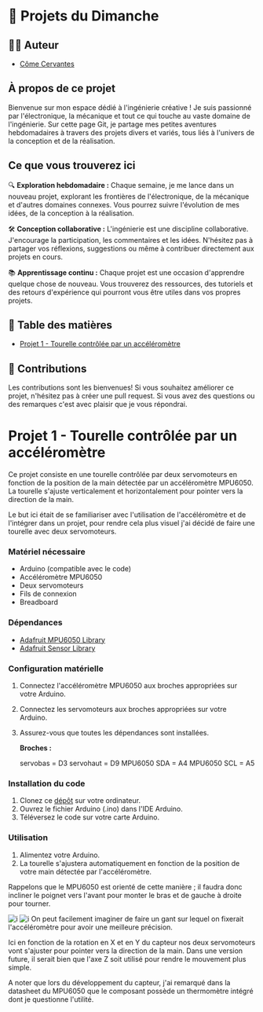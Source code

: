 # 🚀 Projets du Dimanche


## 👨‍🚀 Auteur
- [Côme Cervantes](https://www.linkedin.com/in/côme-cervantes)

## À propos de ce projet

Bienvenue sur mon espace dédié à l'ingénierie créative ! Je suis passionné par l'électronique, la mécanique et tout ce qui touche au vaste domaine de l'ingénierie. Sur cette page Git, je partage mes petites aventures hebdomadaires à travers des projets divers et variés, tous liés à l'univers de la conception et de la réalisation.

## Ce que vous trouverez ici

🔍 **Exploration hebdomadaire :** Chaque semaine, je me lance dans un nouveau projet, explorant les frontières de l'électronique, de la mécanique et d'autres domaines connexes. Vous pourrez suivre l'évolution de mes idées, de la conception à la réalisation.

🛠️ **Conception collaborative :** L'ingénierie est une discipline collaborative. J'encourage la participation, les commentaires et les idées. N'hésitez pas à partager vos réflexions, suggestions ou même à contribuer directement aux projets en cours.

📚 **Apprentissage continu :** Chaque projet est une occasion d'apprendre quelque chose de nouveau. Vous trouverez des ressources, des tutoriels et des retours d'expérience qui pourront vous être utiles dans vos propres projets.

## 📖 Table des matières
- [Projet 1 - Tourelle contrôlée par un accéléromètre](#projet-1---tourelle-contrôlée-par-un-accéléromètre)

## 🤝 Contributions
Les contributions sont les bienvenues! Si vous souhaitez améliorer ce projet, n'hésitez pas à créer une pull request.
Si vous avez des questions ou des remarques c'est avec plaisir que je vous répondrai.

# Projet 1 - Tourelle contrôlée par un accéléromètre
Ce projet consiste en une tourelle contrôlée par deux servomoteurs en fonction de la position de la main détectée par un accéléromètre MPU6050. La tourelle s'ajuste verticalement et horizontalement pour pointer vers la direction de la main.

Le but ici était de se familiariser avec l'utilisation de l'accéléromètre et de l'intégrer dans un projet, pour rendre cela plus visuel j'ai décidé de faire une tourelle avec deux servomoteurs.

### Matériel nécessaire
- Arduino (compatible avec le code)
- Accéléromètre MPU6050
- Deux servomoteurs
- Fils de connexion
- Breadboard

### Dépendances
- [Adafruit MPU6050 Library](https://github.com/adafruit/Adafruit_MPU6050)
- [Adafruit Sensor Library](https://github.com/adafruit/Adafruit_Sensor)

### Configuration matérielle
1. Connectez l'accéléromètre MPU6050 aux broches appropriées sur votre Arduino.
2. Connectez les servomoteurs aux broches appropriées sur votre Arduino.
3. Assurez-vous que toutes les dépendances sont installées.


   **Broches :**

   
    servobas = D3
    servohaut = D9
    MPU6050 SDA = A4
    MPU6050 SCL = A5


### Installation du code
1. Clonez ce [dépôt](Tourelle) sur votre ordinateur.
2. Ouvrez le fichier Arduino (.ino) dans l'IDE Arduino.
3. Téléversez le code sur votre carte Arduino.

### Utilisation
1. Alimentez votre Arduino.
2. La tourelle s'ajustera automatiquement en fonction de la position de votre main détectée par l'accéléromètre.

Rappelons que le MPU6050 est orienté de cette manière ; il faudra donc incliner le poignet vers l'avant pour monter le bras et de gauche à droite pour tourner.

![i](https://proteshea.com/wp-content/uploads/2019/07/MPU6050-Axes-1024x683.jpg)
![i](./files/poignet.png)
On peut facilement imaginer de faire un gant sur lequel on fixerait l'accéléromètre pour avoir une meilleure précision.

Ici en fonction de la rotation en X et en Y du capteur nos deux servomoteurs vont s'ajuster pour pointer vers la direction de la main. Dans une version future, il serait bien que l'axe Z soit utilisé pour rendre le mouvement plus simple. 

A noter que lors du développement du capteur, j'ai remarqué dans la datasheet du MPU6050 que le composant possède un thermomètre intégré dont je questionne l'utilité. 